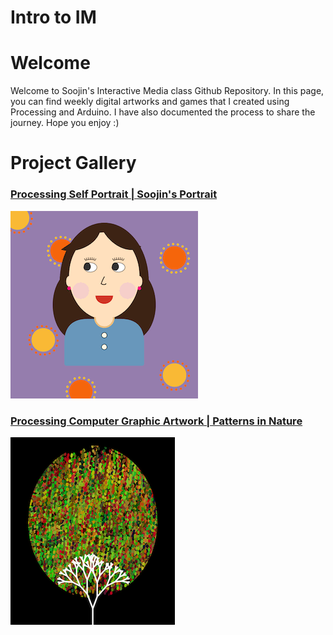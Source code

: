 # Intro to IM

# Welcome

Welcome to Soojin's Interactive Media class Github Repository. In this page, you can find weekly digital artworks and games that I created using Processing and Arduino. I have also documented the process to share the journey. Hope you enjoy :) 

# Project Gallery

### [Processing Self Portrait | Soojin's Portrait](https://github.com/Soojin-Lee0819/IntrotoIM/tree/main/January26) 

![alt-text](images/soojinportrait.gif)

                                            
### [Processing Computer Graphic Artwork | Patterns in Nature ](https://github.com/Soojin-Lee0819/IntrotoIM/tree/main/Feb2) 

![](images/SoojinComputerArt.png)
